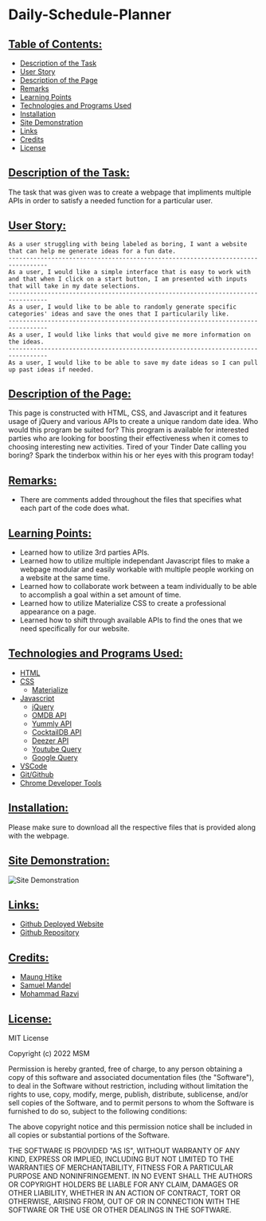 # Daily-Schedule-Planner

## <ins> Table of Contents: </ins>

- [Description of the Task](#-description-of-the-task-)
- [User Story](#user-story)
- [Description of the Page](#-description-of-the-page-)
- [Remarks](#-remarks-)
- [Learning Points](#-learning-points-)
- [Technologies and Programs Used](#-technologies-and-programs-used-)
- [Installation](#-installation-)
- [Site Demonstration](#-site-demonstration-)
- [Links](#-links-)
- [Credits](#-credits-)
- [License](#-license-)


## <ins> Description of the Task: </ins>

The task that was given was to create a webpage that impliments multiple APIs in order to satisfy a needed function for a particular user.

## <ins> User Story: </ins>

    As a user struggling with being labeled as boring, I want a website that can help me generate ideas for a fun date.
    ---------------------------------------------------------------------------------
    As a user, I would like a simple interface that is easy to work with and that when I click on a start button, I am presented with inputs that will take in my date selections.
    ---------------------------------------------------------------------------------
    As a user, I would like to be able to randomly generate specific categories' ideas and save the ones that I particularily like.
    ---------------------------------------------------------------------------------
    As a user, I would like links that would give me more information on the ideas. 
    ---------------------------------------------------------------------------------
    As a user, I would like to be able to save my date ideas so I can pull up past ideas if needed.

## <ins> Description of the Page: </ins>

This page is constructed with HTML, CSS, and Javascript and it features usage of jQuery and various APIs to create a unique random date idea. Who would this program be suited for? This program is available for interested parties who are looking for boosting their effectiveness when it comes to choosing interesting new activities. Tired of your Tinder Date calling you boring? Spark the tinderbox within his or her eyes with this program today! 

## <ins> Remarks: </ins>

- There are comments added throughout the files that specifies what each part of the code does what.

## <ins> Learning Points: </ins>

- Learned how to utilize 3rd parties APIs.
- Learned how to utilize multiple independant Javascript files to make a webpage modular and easily workable with multiple people working on a website at the same time.
- Learned how to collaborate work between a team individually to be able to accomplish a goal within a set amount of time.
- Learned how to utilize Materialize CSS to create a professional appearance on a page.
- Learned how to shift through available APIs to find the ones that we need specifically for our website.

## <ins> Technologies and Programs Used: </ins>

- [HTML](https://developer.mozilla.org/en-US/docs/Web/HTML)
- [CSS](https://developer.mozilla.org/en-US/docs/Web/CSS)
    - [Materialize](https://materializecss.com/)
- [Javascript](https://developer.mozilla.org/en-US/docs/Web/JavaScript)
    - [jQuery](https://api.jquery.com/)
    - [OMDB API](https://www.omdbapi.com/)
    - [Yummly API](https://developer.yummly.com/documentation.html)
    - [CocktailDB API](https://www.thecocktaildb.com/)
    - [Deezer API](https://developers.deezer.com/)
    - [Youtube Query](https://www.youtube.com/results?search_query=)
    - [Google Query](https://www.google.com/search?q=)
- [VSCode](https://code.visualstudio.com/)
- [Git/Github](https://github.com/)
- [Chrome Developer Tools](https://developer.chrome.com/docs/devtools/)


## <ins> Installation: </ins>

Please make sure to download all the respective files that is provided along with the webpage.

## <ins> Site Demonstration: </ins>

![Site Demonstration](./assets/site-demonstration/site-demonstration.gif)

## <ins> Links: </ins>

- [Github Deployed Website](https://sfzmango.github.io/date-night-and-chill/)
- [Github Repository](https://github.com/Sfzmango/date-night-and-chill)


## <ins> Credits: </ins>

- [Maung Htike](https://github.com/Sfzmango)
- [Samuel Mandel](https://github.com/Sambalogna)
- [Mohammad Razvi](https://github.com/MoeCancode)

## <ins> License: </ins>

MIT License

Copyright (c) 2022 MSM

Permission is hereby granted, free of charge, to any person obtaining a copy
of this software and associated documentation files (the "Software"), to deal
in the Software without restriction, including without limitation the rights
to use, copy, modify, merge, publish, distribute, sublicense, and/or sell
copies of the Software, and to permit persons to whom the Software is
furnished to do so, subject to the following conditions:

The above copyright notice and this permission notice shall be included in all
copies or substantial portions of the Software.

THE SOFTWARE IS PROVIDED "AS IS", WITHOUT WARRANTY OF ANY KIND, EXPRESS OR
IMPLIED, INCLUDING BUT NOT LIMITED TO THE WARRANTIES OF MERCHANTABILITY,
FITNESS FOR A PARTICULAR PURPOSE AND NONINFRINGEMENT. IN NO EVENT SHALL THE
AUTHORS OR COPYRIGHT HOLDERS BE LIABLE FOR ANY CLAIM, DAMAGES OR OTHER
LIABILITY, WHETHER IN AN ACTION OF CONTRACT, TORT OR OTHERWISE, ARISING FROM,
OUT OF OR IN CONNECTION WITH THE SOFTWARE OR THE USE OR OTHER DEALINGS IN THE
SOFTWARE.
